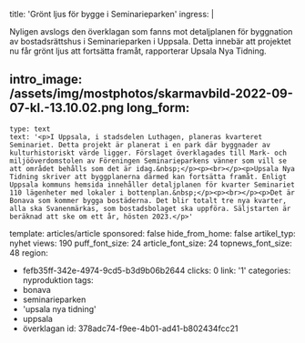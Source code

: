 title: 'Grönt ljus för bygge i Seminarieparken'
ingress: |
  <p>Nyligen avslogs den överklagan som fanns mot detaljplanen för byggnation av bostadsrättshus i Seminarieparken i Uppsala. Detta innebär att projektet nu får grönt ljus att fortsätta framåt, rapporterar Upsala Nya Tidning.
  </p>
  
intro_image: /assets/img/mostphotos/skarmavbild-2022-09-07-kl.-13.10.02.png
long_form:
  -
    type: text
    text: '<p>I Uppsala, i stadsdelen Luthagen, planeras kvarteret Seminariet. Detta projekt är planerat i en park där byggnader av kulturhistoriskt värde ligger. Förslaget överklagades till Mark- och miljööverdomstolen av Föreningen Seminarieparkens vänner som vill se att området behålls som det är idag.&nbsp;</p><p><br></p><p>Upsala Nya Tidning skriver att byggplanerna därmed kan fortsätta framåt. Enligt Uppsala kommuns hemsida innehåller detaljplanen för kvarter Seminariet 110 lägenheter med lokaler i bottenplan.&nbsp;</p><p><br></p><p>Det är Bonava som kommer bygga bostäderna. Det blir totalt tre nya kvarter, alla ska Svanenmärkas, som bostadsbolaget ska uppföra. Säljstarten är beräknad att ske om ett år, hösten 2023.</p>'
template: articles/article
sponsored: false
hide_from_home: false
artikel_typ: nyhet
views: 190
puff_font_size: 24
article_font_size: 24
topnews_font_size: 48
region:
  - fefb35ff-342e-4974-9cd5-b3d9b06b2644
clicks: 0
link: '1'
categories: nyproduktion
tags:
  - bonava
  - seminarieparken
  - 'upsala nya tidning'
  - uppsala
  - överklagan
id: 378adc74-f9ee-4b01-ad41-b802434fcc21
